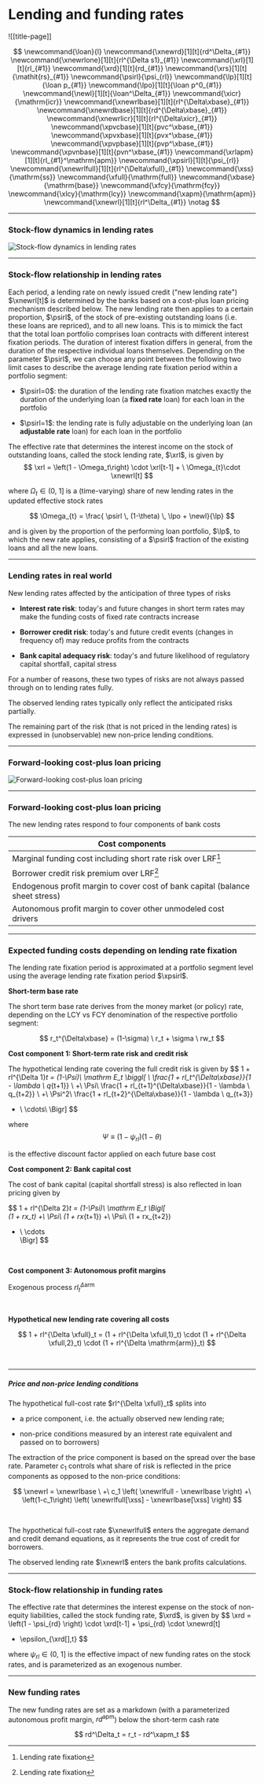 
# Lending and funding rates

![[title-page]]

$$
\newcommand{\loan}{l}
\newcommand{\xnewrd}[1][t]{rd^\Delta_{#1}}
\newcommand{\xnewrlone}[1][t]{rl^{\Delta s1}_{#1}}
\newcommand{\xrl}[1][t]{rl_{#1}}
\newcommand{\xrd}[1][t]{rd_{#1}}
\newcommand{\xrs}[1][t]{\mathit{rs}_{#1}}
\newcommand{\psirl}{\psi_{rl}}
\newcommand{\lp}[1][t]{\loan p_{#1}}
\newcommand{\lpo}[1][t]{\loan p^0_{#1}}
\newcommand{\newl}[1][t]{\loan^\Delta_{#1}}
\newcommand{\xicr}{\mathrm{icr}}
\newcommand{\xnewrlbase}[1][t]{rl^{\Delta\xbase}_{#1}}
\newcommand{\xnewrdbase}[1][t]{rd^{\Delta\xbase}_{#1}}
\newcommand{\xnewrlicr}[1][t]{rl^{\Delta\xicr}_{#1}}
\newcommand{\xpvcbase}[1][t]{pvc^\xbase_{#1}}
\newcommand{\xpvxbase}[1][t]{pvx^\xbase_{#1}}
\newcommand{\xpvpbase}[1][t]{pvp^\xbase_{#1}}
\newcommand{\xpvnbase}[1][t]{pvn^\xbase_{#1}}
\newcommand{\xrlapm}[1][t]{rl_{#1}^\mathrm{apm}}
\newcommand{\xpsirl}[1][t]{\psi_{rl}}
\newcommand{\xnewrlfull}[1][t]{rl^{\Delta\xfull}_{#1}}
\newcommand{\xss}{\mathrm{ss}}
\newcommand{\xfull}{\mathrm{full}}
\newcommand{\xbase}{\mathrm{base}}
\newcommand{\xfcy}{\mathrm{fcy}}
\newcommand{\xlcy}{\mathrm{lcy}}
\newcommand{\xapm}{\mathrm{apm}}
\newcommand{\xnewrl}[1][t]{rl^\Delta_{#1}}
\notag
$$

--------------------------------------------------------------------------------

### Stock-flow dynamics in lending rates



![Stock-flow dynamics in lending rates](lending-rates-stock-flow.png)


--------------------------------------------------------------------------------

### Stock-flow relationship in lending rates

Each period, a lending rate on newly issued credit ("new lending rate") $\xnewrl[t]$ is determined by the banks based on a cost-plus loan pricing mechanism described below. The new lending rate then applies to a certain proportion, $\psirl$, of the stock of pre-existing outstanding loans (i.e. these loans are repriced), and to all new loans. This is to mimick the fact that the total loan portfolio comprises loan contracts with different interest fixation periods. The duration of interest fixation differs in general, from the duration of the respective individual loans themselves. Depending on the parameter $\psirl$, we can choose any point between the following two limit cases to describe the average lending rate fixation period within a portfolio segment:

* $\psirl=0$: the duration of the lending rate fixation matches exactly the duration of the underlying loan (a **fixed rate** loan) for each loan in the portfolio
  
* $\psirl=1$: the lending rate is fully adjustable on the underlying loan (an **adjustable rate** loan) for each loan in the portfolio

The effective rate that determines the interest income on the stock of outstanding loans, called the stock lending rate, $\xrl$, is given by
$$
\xrl = 
\left(1 - \Omega_t\right) \cdot \xrl[t-1] + \
\Omega_{t}\cdot \xnewrl[t] 
$$

where $\Omega_{t} \in \left(0, \ 1 \right]$ is a (time-varying) share of new lending rates in the updated effective stock rates

$$
\Omega_{t} = \frac{ \psirl \, (1-\theta) \, \lpo + \newl}{\lp}
$$

and is given by the proportion of the performing loan portfolio, $\lp$, to which the new rate applies, consisting of a $\psirl$ fraction of the existing loans and all
the new loans.


--------------------------------------------------------------------------------


### Lending rates in real world

New lending rates affected by the anticipation of three types of risks

* **Interest rate risk**: today's and future changes in short term rates
  may make the funding costs of fixed rate contracts increase

* **Borrower credit risk**: today's and future credit events (changes in
  frequency of) may reduce profits from the contracts

* **Bank capital adequacy risk**: today's and future likelihood of
  regulatory capital shortfall, capital stress


For a number of reasons, these two types of risks are not always passed
through on to lending rates fully.

The observed lending rates typically only reflect the anticipated risks
partially.

The remaining part of the risk (that is not priced in the lending rates) is
expressed in (unobservable) new non-price lending conditions.



--------------------------------------------------------------------------------

### Forward-looking cost-plus loan pricing



![Forward-looking cost-plus loan pricing](new-lending-conditions.png)



--------------------------------------------------------------------------------

### Forward-looking cost-plus loan pricing


The new lending rates respond to four components of bank costs

| Cost components |
| ------------------------------------------------------------ |
| Marginal funding cost including short rate risk over LRF[^1] |
| Borrower credit risk premium over LRF[^1] |
| Endogenous profit margin to cover cost of bank capital (balance sheet stress) |
| Autonomous profit margin to cover other unmodeled cost drivers |

[^1]: Lending rate fixation


--------------------------------------------------------------------------------

### Expected funding costs depending on lending rate fixation

The lending rate fixation period is approximated at a portfolio segment
level using the average lending rate fixation period $\xpsirl$.



**Short-term base rate**

The short term base rate derives from the money market (or policy) rate, depending on the LCY vs FCY denomination of the respective portfolio segment:

$$
r_t^{\Delta\xbase} = (1-\sigma) \ r_t + \sigma \ rw_t
$$



**Cost component 1: Short-term rate risk and credit risk**

The hypothetical lending rate covering the full credit risk is given by
$$
1 + rl^{\Delta 1}_t = 
(1-\Psi)\ \mathrm E_t \biggl[ \ 
\frac{1 + rl_t^{\Delta\xbase}}{1 - \lambda \ q_{t+1}}
\ +\ \Psi\ \frac{1 + rl_{t+1}^{\Delta\xbase}}{1 - \lambda \ q_{t+2}}
\ +\ \Psi^2\ \frac{1 + rl_{t+2}^{\Delta\xbase}}{1 - \lambda \ q_{t+3}}
+ \ \cdots\ 
\Bigr] 
$$



where
$$
\Psi \equiv \left( 1 - \psi_{rl} \right) \left( 1 - \theta \right)
$$

is the effective discount factor applied on each future base cost



**Cost component 2: Bank capital cost**

The cost of bank capital (capital shortfall stress) is also reflected in loan pricing given by

$$
1 + rl^{\Delta 2}_t = 
(1-\Psi)\ \mathrm E_t \Bigl[ \
(1 + rx_t)
+\ \Psi\ (1 + rx_{t+1})
+\ \Psi\ (1 + rx_{t+2})
+ \ \cdots \
\Bigr] 
$$

<br/>

**Cost component 3: Autonomous profit margins**

Exogenous process $rl_t^{\Delta\mathrm{arm}}$

<br/>

**Hypothetical new lending rate covering all costs**

$$
1 + rl^{\Delta \xfull}_t = (1 + rl^{\Delta \xfull,1}_t) \cdot (1 + rl^{\Delta \xfull,2}_t) \cdot (1 + rl^{\Delta \mathrm{arm}}_t)
$$

<br/>

--------------------------------------------------------------------------------

##### Price and non-price lending conditions

The hypothetical full-cost rate $rl^{\Delta \xfull}_t$ splits into

* a price component, i.e. the actually observed new lending rate;

* non-price conditions measured by an interest rate equivalent and passed on to borrowers)

    

The extraction of the price component is based on the spread over the base rate. Parameter $c_1$ controls what share of risk is reflected in the price components as opposed to the non-price conditions:

$$
\xnewrl = \xnewrlbase \
+\ c_1 \left( \xnewrlfull - \xnewrlbase \right)
+\ \left(1-c_1\right) \left( \xnewrlfull[\xss] - \xnewrlbase[\xss] \right)
$$

<br/>

The hypothetical full-cost rate $\xnewrlfull$ enters the aggregate demand and credit demand equations, as it represents the true cost of credit for borrowers. 

The observed lending rate $\xnewrl$ enters the bank profits calculations.


--------------------------------------------------------------------------------


### Stock-flow relationship in funding rates

The effective rate that determines the interest expense on the stock of
non-equity liabilities, called the stock funding rate, $\xrd$, is given by
$$
\xrd = 
\left(1 - \psi_{rd} \right) \cdot \xrd[t-1] + 
\psi_{rd} \cdot \xnewrd[t] 
+ \epsilon_{\xrd[],t}
$$

where $\psi_{rl} \in \left(0, \ 1 \right]$ is the effective impact of new funding rates on the stock rates, and is parameterized as an exogenous number.


--------------------------------------------------------------------------------

### New funding rates

The new funding rates are set as a markdown (with a parameterized autonomous profit margin, $rd^\mathrm{apm}$) below the short-term cash rate 

$$
rd^\Delta_t = r_t - rd^\xapm_t
$$

